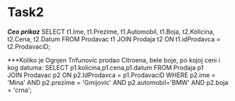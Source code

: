 # Task2

***Ceo prikaz***
SELECT t1.Ime, t1.Prezime, t1.Automobil, t1.Boja, t2.Kolicina, t2.Cena, t2.Datum
FROM Prodavac t1
JOIN Prodaja t2 ON t1.idProdavca = t2.ProdavaciD;

***Koliko je Ognjen Trifunovic prodao Citroena, bele boje, po kojoj ceni i kog datuma:
SELECT p1.kolicina,p1.cena,p1.datum 
FROM Prodaja p1  
JOIN Prodavac p2 ON p2.IdProdavca = p1.ProdavaciD WHERE p2.ime = 'Mina' AND p2.prezime = 'Gmijovic' AND p2.automobil='BMW' AND p2.boja = 'crna';
